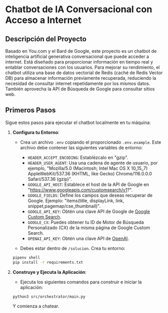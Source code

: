 # Chatbot de IA Conversacional con Acceso a Internet

## Descripción del Proyecto

Basado en You.com y el Bard de Google, este proyecto es un chatbot de inteligencia artificial generativa conversacional que puede acceder a internet. Está diseñado para proporcionar información en tiempo real y entablar conversaciones con los usuarios. Para mejorar su rendimiento, el chatbot utiliza una base de datos vectorial de Redis (caché de Redis Vector DB) para almacenar información previamente recuperada, reduciendo la necesidad de consultar internet repetidamente por los mismos datos. También aprovecha la API de Búsqueda de Google para consultar sitios web.

## Primeros Pasos

Sigue estos pasos para ejecutar el chatbot localmente en tu máquina:

1. **Configura tu Entorno**:

    - Crea un archivo `.env` copiando el proporcionado `.env.example`. Este archivo debe contener las siguientes variables de entorno:
        - `HEADER_ACCEPT_ENCODING`: Establézcalo en "gzip".
        - `HEADER_USER_AGENT`: Usa una cadena de agente de usuario, por ejemplo, "Mozilla/5.0 (Macintosh; Intel Mac OS X 10_15_7) AppleWebKit/537.36 (KHTML, like Gecko) Chrome/116.0.0.0 Safari/537.36 (gzip)".
        - `GOOGLE_API_HOST`: Establece el host de la API de Google en "https://www.googleapis.com/customsearch/v1?".
        - `GOOGLE_FIELDS`: Define los campos que deseas recuperar de Google. Ejemplo: "items(title, displayLink, link, snippet,pagemap/cse_thumbnail)".
        - `GOOGLE_API_KEY`: Obtén una clave API de Google de [Google Custom Search](https://developers.google.com/custom-search/v1/overview).
        - `GOOGLE_CX`: Puedes obtener tu ID de Motor de Búsqueda Personalizado (CX) de la misma página de Google Custom Search.
        - `OPENAI_API_KEY`: Obtén una clave API de [OpenAI](https://openai.com/blog/openai-api).

    - Debes estar dentro de `/solucion`. Crea tu entorno:
    ```bash
    pipenv shell
    pip install -r requirements.txt
    ```

2. **Construye y Ejecuta la Aplicación**:

    - Ejecuta los siguientes comandos para construir e iniciar la aplicación:

    ```bash
    python3 src/orchestrator/main.py 
    ```

    Y comienza a chatear.
